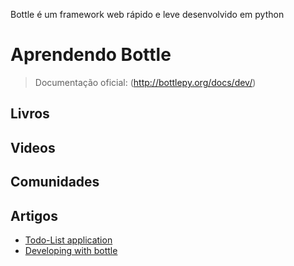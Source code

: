 Bottle é um framework web rápido e leve desenvolvido em python

# Aprendendo Bottle

> Documentação oficial: (http://bottlepy.org/docs/dev/)

## Livros

## Videos

## Comunidades

## Artigos

* [Todo-List application](http://bottlepy.org/docs/dev/tutorial_app.html/)
* [Developing with bottle](http://www.realpython.com/blog/python/developing-with-bottle-part-1/#.UreMPXmJAvo/)
